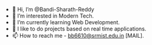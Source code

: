 - 👋 Hi, I’m @Bandi-Sharath-Reddy
- 👀 I’m interested in Modern Tech.
- 🌱 I’m currently learning Web Development.
- 💞️ I like to do projects based on real time applications.
- 📫 How to reach me - bb6610@srmist.edu.in [MAIL].

<!---
Bandi-Sharath-Reddy/Bandi-Sharath-Reddy is a ✨ special ✨ repository because its `README.md` (this file) appears on your GitHub profile.
You can click the Preview link to take a look at your changes.
--->
